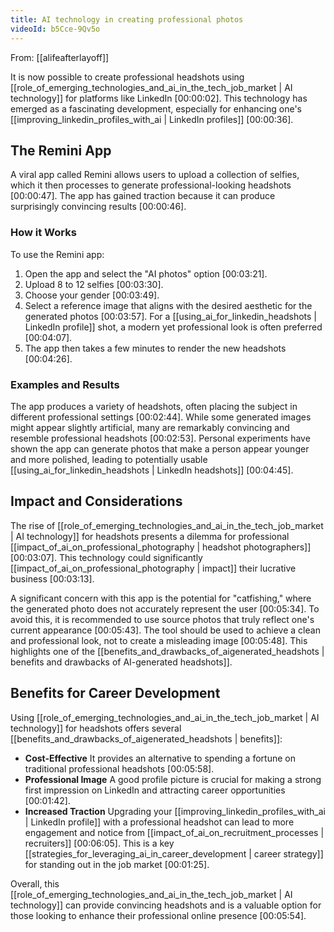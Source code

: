 ```yaml
---
title: AI technology in creating professional photos
videoId: b5Cce-9Qv5o
---
```


From: [[alifeafterlayoff]] <br/> 

It is now possible to create professional headshots using [[role_of_emerging_technologies_and_ai_in_the_tech_job_market | AI technology]] for platforms like LinkedIn <a class="yt-timestamp" data-t="00:00:02">[00:00:02]</a>. This technology has emerged as a fascinating development, especially for enhancing one's [[improving_linkedin_profiles_with_ai | LinkedIn profiles]] <a class="yt-timestamp" data-t="00:00:36">[00:00:36]</a>.

## The Remini App

A viral app called Remini allows users to upload a collection of selfies, which it then processes to generate professional-looking headshots <a class="yt-timestamp" data-t="00:00:47">[00:00:47]</a>. The app has gained traction because it can produce surprisingly convincing results <a class="yt-timestamp" data-t="00:00:46">[00:00:46]</a>.

### How it Works
To use the Remini app:
1.  Open the app and select the "AI photos" option <a class="yt-timestamp" data-t="00:03:21">[00:03:21]</a>.
2.  Upload 8 to 12 selfies <a class="yt-timestamp" data-t="00:03:30">[00:03:30]</a>.
3.  Choose your gender <a class="yt-timestamp" data-t="00:03:49">[00:03:49]</a>.
4.  Select a reference image that aligns with the desired aesthetic for the generated photos <a class="yt-timestamp" data-t="00:03:57">[00:03:57]</a>. For a [[using_ai_for_linkedin_headshots | LinkedIn profile]] shot, a modern yet professional look is often preferred <a class="yt-timestamp" data-t="00:04:07">[00:04:07]</a>.
5.  The app then takes a few minutes to render the new headshots <a class="yt-timestamp" data-t="00:04:26">[00:04:26]</a>.

### Examples and Results
The app produces a variety of headshots, often placing the subject in different professional settings <a class="yt-timestamp" data-t="00:02:44">[00:02:44]</a>. While some generated images might appear slightly artificial, many are remarkably convincing and resemble professional headshots <a class="yt-timestamp" data-t="00:02:53">[00:02:53]</a>. Personal experiments have shown the app can generate photos that make a person appear younger and more polished, leading to potentially usable [[using_ai_for_linkedin_headshots | LinkedIn headshots]] <a class="yt-timestamp" data-t="00:04:45">[00:04:45]</a>.

## Impact and Considerations
The rise of [[role_of_emerging_technologies_and_ai_in_the_tech_job_market | AI technology]] for headshots presents a dilemma for professional [[impact_of_ai_on_professional_photography | headshot photographers]] <a class="yt-timestamp" data-t="00:03:07">[00:03:07]</a>. This technology could significantly [[impact_of_ai_on_professional_photography | impact]] their lucrative business <a class="yt-timestamp" data-t="00:03:13">[00:03:13]</a>.

A significant concern with this app is the potential for "catfishing," where the generated photo does not accurately represent the user <a class="yt-timestamp" data-t="00:05:34">[00:05:34]</a>. To avoid this, it is recommended to use source photos that truly reflect one's current appearance <a class="yt-timestamp" data-t="00:05:43">[00:05:43]</a>. The tool should be used to achieve a clean and professional look, not to create a misleading image <a class="yt-timestamp" data-t="00:05:48">[00:05:48]</a>. This highlights one of the [[benefits_and_drawbacks_of_aigenerated_headshots | benefits and drawbacks of AI-generated headshots]].

## Benefits for Career Development
Using [[role_of_emerging_technologies_and_ai_in_the_tech_job_market | AI technology]] for headshots offers several [[benefits_and_drawbacks_of_aigenerated_headshots | benefits]]:
*   **Cost-Effective** It provides an alternative to spending a fortune on traditional professional headshots <a class="yt-timestamp" data-t="00:05:58">[00:05:58]</a>.
*   **Professional Image** A good profile picture is crucial for making a strong first impression on LinkedIn and attracting career opportunities <a class="yt-timestamp" data-t="00:01:42">[00:01:42]</a>.
*   **Increased Traction** Upgrading your [[improving_linkedin_profiles_with_ai | LinkedIn profile]] with a professional headshot can lead to more engagement and notice from [[impact_of_ai_on_recruitment_processes | recruiters]] <a class="yt-timestamp" data-t="00:06:05">[00:06:05]</a>. This is a key [[strategies_for_leveraging_ai_in_career_development | career strategy]] for standing out in the job market <a class="yt-timestamp" data-t="00:01:25">[00:01:25]</a>.

Overall, this [[role_of_emerging_technologies_and_ai_in_the_tech_job_market | AI technology]] can provide convincing headshots and is a valuable option for those looking to enhance their professional online presence <a class="yt-timestamp" data-t="00:05:54">[00:05:54]</a>.